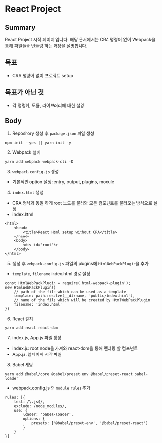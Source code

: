 # React Project

## Summary
React Project 시작 페이지 입니다. 해당 문서에서는 CRA 명령어 없이 Webpack을 통해 파일들을 번들링 하는 과정을 설명합니다. 

## 목표
- CRA 명령어 없이 프로젝트 setup

## 목표가 아닌 것
- 각 명령어, 모듈, 라이브러리에 대한 설명

## Body

1. Repository 생성 후 `package.json` 파일 생성
```
npm init --yes || yarn init -y
```

2. Webpack 설치
```
yarn add webpack webpack-cli -D
```

3. `webpack.config.js` 생성
- 기본적인 option 설정: entry, output, plugins, module

4. `index.html` 생성
- CRA 형식과 동일 하게 root 노드를 불러와 모든 컴포넌트를 불러오는 방식으로 설정
- index.html
```
<html>
    <head>
        <title>React Html setup without CRA</title>
    </head>
    <body>
        <div id="root"/>
    </body>
</html>
```

5. 생성 후 `webpack.config.js` 파일의 plugins에 `HtmlWebPackPlugin`을 추가
- `template`, `filename` index.html 경로 설정
```
const HtmlWebPackPlugin = require('html-webpack-plugin');
new HtmlWebPackPlugin({
    // path of the file which can be used as a template
    template: path.resolve(__dirname, 'public/index.html'),
    // name of the file which will be created by HtmlWebPackPlugin
    filename: 'index.html'
})
```

6. React 설치
```
yarn add react react-dom
```

7. index.js, App.js 파일 생성
- index.js: root node을 가져와 react-dom을 통해 렌더링 할 컴포넌트
- App.js: 웹페이지 시작 파일

8. Babel 세팅
```
yarn add @babel/core @babel/preset-env @babel/preset-react babel-loader
```
- webpack.config.js 의 `module` `rules` 추가
```
rules: [{
    test: /\.js$/,
    exclude: /node_modules/,
    use: {
        loader: 'babel-loader',
        options: {
            presets: ['@babel/preset-env', '@babel/preset-react']
        }
    }
}]
```